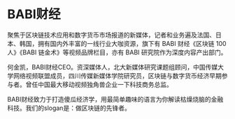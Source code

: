 # 

# BABI财经

聚焦于区块链技术应用和数字货币市场报道的新媒体，记者和业务遍及法国、日本、韩国，拥有国内外丰富的一线行业大咖资源，旗下有 BABI 财经《区块链 100 人》《BABI 链金术》等视频品牌栏目，亦有 BABI 研究院作为深度内容产出部门。

何金凯，BABI财经CEO。资深媒体人，北大新媒体研究课题组顾问，中国传媒大学网络视频联盟成员，四川传媒新媒体学院研究员，区块链与数字货币经济早期参与者。曾任中国最大移动视频独角兽企业一下科技商务总监。

BABI财经致力于打造傻瓜经济学，用最简单趣味的语言为你解读枯燥烧脑的金融科技。我们的slogan是：做区块链的先锋者。

